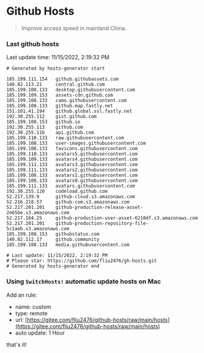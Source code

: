 # Github Hosts

> Improve access speed in mainland China.

### Last github hosts

Last update time: 11/15/2022, 2:19:32 PM

```base
# Generated by hosts-generator start 

185.199.111.154   github.githubassets.com
140.82.113.21     central.github.com
185.199.108.133   desktop.githubusercontent.com
185.199.109.153   assets-cdn.github.com
185.199.108.133   camo.githubusercontent.com
185.199.108.133   github.map.fastly.net
151.101.41.194    github.global.ssl.fastly.net
192.30.255.112    gist.github.com
185.199.108.153   github.io
192.30.255.113    github.com
192.30.255.116    api.github.com
185.199.110.133   raw.githubusercontent.com
185.199.108.133   user-images.githubusercontent.com
185.199.108.133   favicons.githubusercontent.com
185.199.110.133   avatars5.githubusercontent.com
185.199.109.133   avatars4.githubusercontent.com
185.199.111.133   avatars3.githubusercontent.com
185.199.111.133   avatars2.githubusercontent.com
185.199.108.133   avatars1.githubusercontent.com
185.199.108.133   avatars0.githubusercontent.com
185.199.111.133   avatars.githubusercontent.com
192.30.255.120    codeload.github.com
52.217.139.9      github-cloud.s3.amazonaws.com
52.216.218.57     github-com.s3.amazonaws.com
52.217.201.201    github-production-release-asset-2e65be.s3.amazonaws.com
52.217.164.25     github-production-user-asset-6210df.s3.amazonaws.com
52.217.201.201    github-production-repository-file-5c1aeb.s3.amazonaws.com
185.199.108.153   githubstatus.com
140.82.112.17     github.community
185.199.108.133   media.githubusercontent.com

# Last update: 11/15/2022, 2:19:32 PM
# Please star: https://github.com/fliu2476/gh-hosts.git
# Generated by hosts-generator end
```

### Using `SwitchHosts!` automatic update hosts on Mac
Add an rule:
- name: custom
- type: remote
- url: [https://gitee.com/fliu2476/github-hosts/raw/main/hosts](https://gitee.com/fliu2476/github-hosts/raw/main/hosts)
- auto update: 1 Hour

that's it!


